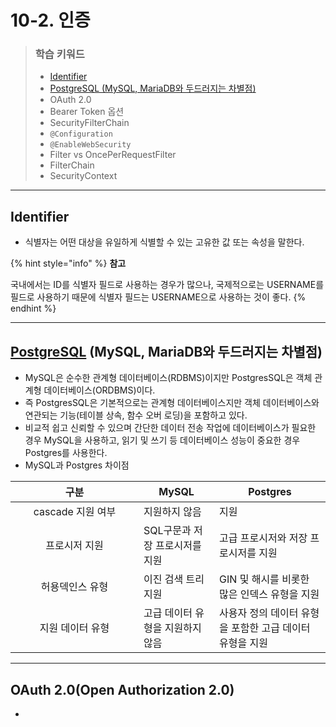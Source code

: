# 10-2. 인증

> ### 학습 키워드
>
> * [Identifier](10-2..md#identifier)
> * [PostgreSQL (MySQL, MariaDB와 두드러지는 차별점)](10-2..md#postgresql-mysql-mariadb)
> * OAuth 2.0
> * Bearer Token 옵션
> * SecurityFilterChain
> * `@Configuration`
> * `@EnableWebSecurity`
> * Filter vs OncePerRequestFilter
> * FilterChain
> * SecurityContext

***

## Identifier

* 식별자는 어떤 대상을 유일하게 식별할 수 있는 고유한 값 또는 속성을 말한다.

{% hint style="info" %}
**참고**

&#x20;국내에서는 ID를 식별자 필드로 사용하는 경우가 많으나, 국제적으로는 USERNAME를 필드로 사용하기 때문에 식별자 필드는 USERNAME으로 사용하는 것이 좋다.
{% endhint %}

***

## [**PostgreSQL**](https://www.postgresql.org/) **(MySQL, MariaDB와 두드러지는 차별점)**

* MySQL은 순수한 관계형 데이터베이스(RDBMS)이지만 PostgresSQL은 객체 관계형 데이터베이스(ORDBMS)이다.
* 즉 PostgresSQL은 기본적으로는 관계형 데이터베이스지만 객체 데이터베이스와 연관되는 기능(테이블 상속, 함수 오버 로딩)을 포함하고 있다.
* 비교적 쉽고 신뢰할 수 있으며 간단한 데이터 전송 작업에 데이터베이스가 필요한 경우 MySQL을 사용하고, 읽기 및 쓰기 등 데이터베이스 성능이 중요한 경우 Postgres를 사용한다.
* MySQL과 Postgres 차이점

<table><thead><tr><th width="189" align="center">구분</th><th>MySQL</th><th>Postgres</th></tr></thead><tbody><tr><td align="center">cascade 지원 여부</td><td>지원하지 않음</td><td>지원</td></tr><tr><td align="center">프로시저 지원</td><td>SQL구문과 저장 프로시저를 지원</td><td>고급 프로시저와 저장 프로시저를 지원</td></tr><tr><td align="center">허용덱인스 유형</td><td>이진 검색 트리 지원</td><td> GIN 및 해시를 비롯한 많은 인덱스 유형을 지원</td></tr><tr><td align="center">지원 데이터 유형</td><td>고급 데이터 유형을 지원하지 않음</td><td>사용자 정의 데이터 유형을 포함한 고급 데이터 유형을 지원</td></tr></tbody></table>

***

## OAuth 2.0(Open Authorization 2.0)

*

